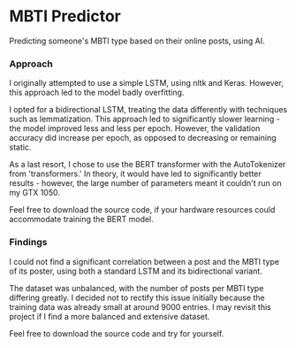 # MBTI Predictor
Predicting someone's MBTI type based on their online posts, using AI.

### Approach
I originally attempted to use a simple LSTM, using nltk and Keras. However, this approach led to the model badly overfitting.

I opted for a bidirectional LSTM, treating the data differently with techniques such as lemmatization. This approach led to significantly slower learning - the model improved less and less per epoch. However, the validation accuracy did increase per epoch, as opposed to decreasing or remaining static. 

As a last resort, I chose to use the BERT transformer with the AutoTokenizer from 'transformers.' In theory, it would have led to significantly better results - however, the large number of parameters meant it couldn't run on my GTX 1050. 

Feel free to download the source code, if your hardware resources could accommodate training the BERT model. 

### Findings
I could not find a significant correlation between a post and the MBTI type of its poster, using both a standard LSTM and its bidirectional variant. 

The dataset was unbalanced, with the number of posts per MBTI type differing greatly. I decided not to rectify this issue initially because the training data was already small at around 9000 entries. I may revisit this project if I find a more balanced and extensive dataset.

Feel free to download the source code and try for yourself.
